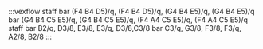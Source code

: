 ---
---

:::vexflow
staff
  bar
        (F4 B4 D5)/q, (F4 B4 D5)/q, (G4 B4 E5)/q, (G4 B4 E5)/q
  bar
        (G4 B4 C5 E5)/q, (G4 B4 C5 E5)/q, (F4 A4 C5 E5)/q, (F4 A4 C5 E5)/q
staff
  bar
        B2/q, D3/8, E3/8, E3/q, D3/8,C3/8
  bar
        C3/q, G3/8, F3/8, F3/q, A2/8, B2/8
:::
